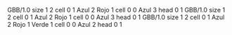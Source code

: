<gs-board without-header> GBB/1.0
size 1 2
cell 0 1 Azul 2 Rojo 1 
cell 0 0 Azul 3 
head 0 1
 </gs-board>
<gs-board without-header> GBB/1.0
size 1 2
cell 0 1 Azul 2 Rojo 1 
cell 0 0 Azul 3 
head 0 1
 </gs-board>
<gs-board without-header> GBB/1.0
size 1 2
cell 0 1 Azul 2 Rojo 1 Verde 1 
cell 0 0 Azul 2 
head 0 1 </gs-board>